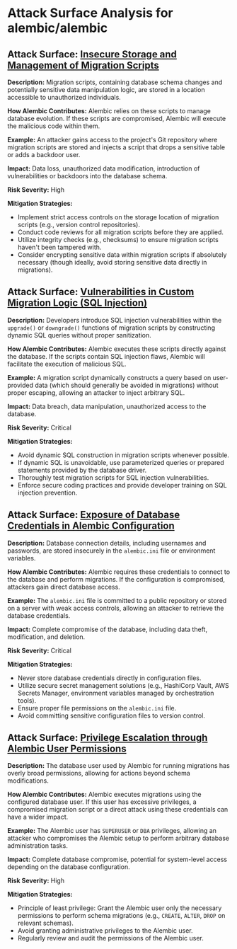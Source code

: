 # Attack Surface Analysis for alembic/alembic

## Attack Surface: [Insecure Storage and Management of Migration Scripts](./attack_surfaces/insecure_storage_and_management_of_migration_scripts.md)

**Description:** Migration scripts, containing database schema changes and potentially sensitive data manipulation logic, are stored in a location accessible to unauthorized individuals.

**How Alembic Contributes:** Alembic relies on these scripts to manage database evolution. If these scripts are compromised, Alembic will execute the malicious code within them.

**Example:** An attacker gains access to the project's Git repository where migration scripts are stored and injects a script that drops a sensitive table or adds a backdoor user.

**Impact:** Data loss, unauthorized data modification, introduction of vulnerabilities or backdoors into the database schema.

**Risk Severity:** High

**Mitigation Strategies:**
*   Implement strict access controls on the storage location of migration scripts (e.g., version control repositories).
*   Conduct code reviews for all migration scripts before they are applied.
*   Utilize integrity checks (e.g., checksums) to ensure migration scripts haven't been tampered with.
*   Consider encrypting sensitive data within migration scripts if absolutely necessary (though ideally, avoid storing sensitive data directly in migrations).

## Attack Surface: [Vulnerabilities in Custom Migration Logic (SQL Injection)](./attack_surfaces/vulnerabilities_in_custom_migration_logic__sql_injection_.md)

**Description:** Developers introduce SQL injection vulnerabilities within the `upgrade()` or `downgrade()` functions of migration scripts by constructing dynamic SQL queries without proper sanitization.

**How Alembic Contributes:** Alembic executes these scripts directly against the database. If the scripts contain SQL injection flaws, Alembic will facilitate the execution of malicious SQL.

**Example:** A migration script dynamically constructs a query based on user-provided data (which should generally be avoided in migrations) without proper escaping, allowing an attacker to inject arbitrary SQL.

**Impact:** Data breach, data manipulation, unauthorized access to the database.

**Risk Severity:** Critical

**Mitigation Strategies:**
*   Avoid dynamic SQL construction in migration scripts whenever possible.
*   If dynamic SQL is unavoidable, use parameterized queries or prepared statements provided by the database driver.
*   Thoroughly test migration scripts for SQL injection vulnerabilities.
*   Enforce secure coding practices and provide developer training on SQL injection prevention.

## Attack Surface: [Exposure of Database Credentials in Alembic Configuration](./attack_surfaces/exposure_of_database_credentials_in_alembic_configuration.md)

**Description:** Database connection details, including usernames and passwords, are stored insecurely in the `alembic.ini` file or environment variables.

**How Alembic Contributes:** Alembic requires these credentials to connect to the database and perform migrations. If the configuration is compromised, attackers gain direct database access.

**Example:** The `alembic.ini` file is committed to a public repository or stored on a server with weak access controls, allowing an attacker to retrieve the database credentials.

**Impact:** Complete compromise of the database, including data theft, modification, and deletion.

**Risk Severity:** Critical

**Mitigation Strategies:**
*   Never store database credentials directly in configuration files.
*   Utilize secure secret management solutions (e.g., HashiCorp Vault, AWS Secrets Manager, environment variables managed by orchestration tools).
*   Ensure proper file permissions on the `alembic.ini` file.
*   Avoid committing sensitive configuration files to version control.

## Attack Surface: [Privilege Escalation through Alembic User Permissions](./attack_surfaces/privilege_escalation_through_alembic_user_permissions.md)

**Description:** The database user used by Alembic for running migrations has overly broad permissions, allowing for actions beyond schema modifications.

**How Alembic Contributes:** Alembic executes migrations using the configured database user. If this user has excessive privileges, a compromised migration script or a direct attack using these credentials can have a wider impact.

**Example:** The Alembic user has `SUPERUSER` or `DBA` privileges, allowing an attacker who compromises the Alembic setup to perform arbitrary database administration tasks.

**Impact:** Complete database compromise, potential for system-level access depending on the database configuration.

**Risk Severity:** High

**Mitigation Strategies:**
*   Principle of least privilege: Grant the Alembic user only the necessary permissions to perform schema migrations (e.g., `CREATE`, `ALTER`, `DROP` on relevant schemas).
*   Avoid granting administrative privileges to the Alembic user.
*   Regularly review and audit the permissions of the Alembic user.

